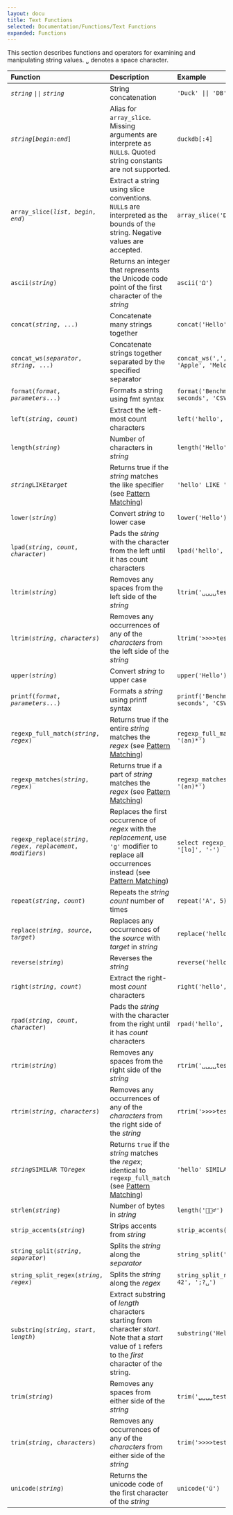 ```yaml
---
layout: docu
title: Text Functions
selected: Documentation/Functions/Text Functions
expanded: Functions
---
```

This section describes functions and operators for examining and manipulating string values. `␣` denotes a space character.

| Function | Description | Example | Result |
|:---|:---|:---|:---|
| *`string`* `\|\|` *`string`* | String concatenation | `'Duck' \|\| 'DB'` | `DuckDB` |
| *`string`*`[`*`begin`*`:`*`end`*`]` | Alias for `array_slice`. Missing arguments are interprete as `NULL`s. Quoted string constants are not supported. | `duckdb[:4]` | `'Duck'` |
| `array_slice(`*`list`*`, `*`begin`*`, `*`end`*`)` | Extract a string using slice conventions. `NULL`s are interpreted as the bounds of the string. Negative values are accepted. | `array_slice('DuckDB, 4, NULL)` | `'DB'` |
| `ascii(`*`string`*`)`| Returns an integer that represents the Unicode code point of the first character of the *string* | `ascii('Ω')` | `937` |
| `concat(`*`string`*`, ...)` | Concatenate many strings together | `concat('Hello', ' ', 'World')` | `Hello World` |
| `concat_ws(`*`separator`*`, `*`string`*`, ...)` | Concatenate strings together separated by the specified separator | `concat_ws(',', 'Banana', 'Apple', 'Melon')` | `Banana,Apple,Melon` |
| `format(`*`format`*`, `*`parameters`*`...)` | Formats a string using fmt syntax | `format('Benchmark "{}" took {} seconds', 'CSV', 42)` | `Benchmark "CSV" took 42 seconds` |
| `left(`*`string`*`, `*`count`*`)`| Extract the left-most count characters | `left('hello', 2)` | `he` |
| `length(`*`string`*`)` | Number of characters in *string* | `length('Hello')` | `5` |
| *`string`*` LIKE `*`target`* | Returns true if the *string* matches the like specifier (see [Pattern Matching](/docs/sql/functions/patternmatching)) | `'hello' LIKE '%lo'` | `true` |
| `lower(`*`string`*`)` | Convert *string* to lower case | `lower('Hello')` | `hello` |
| `lpad(`*`string`*`, `*`count`*`, `*`character`*`)`| Pads the *string*  with the character from the left until it has count characters | `lpad('hello', 10, '>')` | `>>>>>hello` |
| `ltrim(`*`string`*`)`| Removes any spaces from the left side of the *string* | `ltrim('␣␣␣␣test␣␣')` | `test␣␣` |
| `ltrim(`*`string`*`, `*`characters`*`)`| Removes any occurrences of any of the *characters* from the left side of the *string* | `ltrim('>>>>test<<', '><')` | `test<<` |
| `upper(`*`string`*`)`| Convert *string* to upper case | `upper('Hello')` | `HELLO` |
| `printf(`*`format`*`, `*`parameters`*`...)` | Formats a *string* using printf syntax | `printf('Benchmark "%s" took %d seconds', 'CSV', 42)` | `Benchmark "CSV" took 42 seconds`     |
| `regexp_full_match(`*`string`*`, `*`regex`*`)`| Returns true if the entire *string* matches the *regex* (see [Pattern Matching](/docs/sql/functions/patternmatching)) | `regexp_full_match('anabanana', '(an)*')` | `false` |
| `regexp_matches(`*`string`*`, `*`regex`*`)`| Returns true if a part of *string* matches the *regex* (see [Pattern Matching](/docs/sql/functions/patternmatching)) | `regexp_matches('anabanana', '(an)*')` | `true` |
| `regexp_replace(`*`string`*`, `*`regex`*`, `*`replacement`*`, `*`modifiers`*`)`| Replaces the first occurrence of *regex* with the *replacement*, use `'g'` modifier to replace all occurrences instead (see [Pattern Matching](/docs/sql/functions/patternmatching)) | `select regexp_replace('hello', '[lo]', '-')` | `he-lo` |
| `repeat(`*`string`*`, `*`count`*`)`| Repeats the *string* *count* number of times | `repeat('A', 5)` | `AAAAA` |
| `replace(`*`string`*`, `*`source`*`, `*`target`*`)`| Replaces any occurrences of the *source* with *target* in *string* | `replace('hello', 'l', '-')` | `he--o` |
| `reverse(`*`string`*`)`| Reverses the *string* | `reverse('hello')` | `olleh` |
| `right(`*`string`*`, `*`count`*`)`| Extract the right-most *count* characters | `right('hello', 3)` | `llo` |
| `rpad(`*`string`*`, `*`count`*`, `*`character`*`)`| Pads the *string* with the character from the right until it has *count* characters | `rpad('hello', 10, '<')` | `hello<<<<<` |
| `rtrim(`*`string`*`)`| Removes any spaces from the right side of the *string* | `rtrim('␣␣␣␣test␣␣')` | `␣␣␣␣test` |
| `rtrim(`*`string`*`, `*`characters`*`)`| Removes any occurrences of any of the *characters* from the right side of the *string* | `rtrim('>>>>test<<', '><')` | `>>>>test` |
| *`string`*` SIMILAR TO `*`regex`* | Returns `true` if the *string* matches the *regex*; identical to `regexp_full_match` (see [Pattern Matching](/docs/sql/functions/patternmatching)) | `'hello' SIMILAR TO 'l+'` | `false` |
| `strlen(`*`string`*`)` | Number of bytes in *string* | `length('🤦🏼‍♂️')` | `1` |
| `strip_accents(`*`string`*`)`| Strips accents from *string* | `strip_accents('mühleisen')` | `muhleisen` |
| `string_split(`*`string`*`, `*`separator`*`)` | Splits the *string* along the *separator* | `string_split('hello␣world', '␣')` | `['hello', 'world']` |
| `string_split_regex(`*`string`*`, `*`regex`*`)` | Splits the *string* along the *regex* | `string_split_regex('hello␣world; 42', ';?␣')` | `['hello', 'world', '42']` |
| `substring(`*`string`*`, `*`start`*`, `*`length`*`)` | Extract substring of *length* characters starting from character *start*. Note that a *start* value of `1` refers to the *first* character of the string. | `substring('Hello', 2, 2)` | `el` |
| `trim(`*`string`*`)`| Removes any spaces from either side of the *string* | `trim('␣␣␣␣test␣␣')` | `test` |
| `trim(`*`string`*`, `*`characters`*`)`| Removes any occurrences of any of the *characters* from either side of the *string* | `trim('>>>>test<<', '><')` | `test` |
| `unicode(`*`string`*`)`| Returns the unicode code of the first character of the *string* | `unicode('ü')` | `252` |
